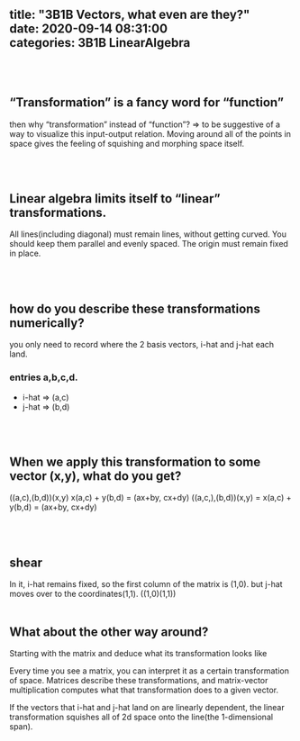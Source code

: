 title: "3B1B Vectors, what even are they?"	
date: 2020-09-14 08:31:00	
categories: 3B1B LinearAlgebra
---	

<br>
<br>
<h2>“Transformation” is a fancy word for “function”</h2>

then why “transformation” instead of “function”?
=> to be suggestive of a way to visualize this input-output relation.
Moving around all of the points in space gives the feeling of squishing and morphing space itself.


<br>
<br>
<h2>Linear algebra limits itself to “linear” transformations.</h2>

All lines(including diagonal) must remain lines, without getting curved. You should keep them parallel and evenly spaced. 
The origin must remain fixed in place.


<br>
<br>
<h2>how do you describe these transformations numerically?</h2>

you only need to record where the 2 basis vectors, i-hat and j-hat each land.
<h3>entries a,b,c,d.</h3>
  <ul>
    <li>i-hat => (a,c)</li>
    <li>j-hat => (b,d)</li>
  </ul>

<br>
<br>
<h2>When we apply this transformation to some vector (x,y), what do you get?</h2>

((a,c),(b,d))(x,y)
x(a,c) + y(b,d) = (ax+by, cx+dy)
((a,c,),(b,d))(x,y) = x(a,c) + y(b,d) = (ax+by, cx+dy)


<br>
<br>
<h2>shear</h2>
In it, i-hat remains fixed, so the first column of the matrix is (1,0).
but j-hat moves over to the coordinates(1,1).
((1,0)(1,1))


<br>
<br>
<h2>What about the other way around?</h2>

Starting with the matrix and deduce what its transformation looks like

Every time you see a matrix, you can interpret it as a certain transformation of space.
Matrices describe these transformations, and matrix-vector multiplication computes what that transformation does to a given vector.

If the vectors that i-hat and j-hat land on are linearly dependent, the linear transformation squishes all of 2d space onto the line(the 1-dimensional span).





